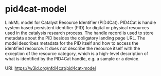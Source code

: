 # pid4cat-model

LinkML model for Catalyst Resource Identifier (PID4Cat). PID4Cat is handle system based persistent identifier (PID) for digital or physical resources used in the catalysis research process. The handle record is used to store metadata about the PID besides the obligatory landing page URL.
The model describes metadata for the PID itself and how to access the  identified resource. It does not describe the resource itself with the exception of the resource category, which is a high-level description of  what is identified by the PID4Cat handle, e.g. a sample or a device.

URI: https://w3id.org/nfdi4cat/pid4cat-model

